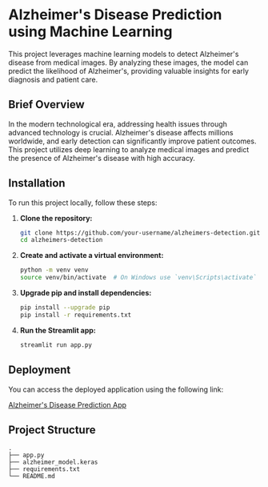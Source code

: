 # Alzheimer's Disease Prediction using Machine Learning

This project leverages machine learning models to detect Alzheimer's disease from medical images. By analyzing these images, the model can predict the likelihood of Alzheimer's, providing valuable insights for early diagnosis and patient care.

## Brief Overview

In the modern technological era, addressing health issues through advanced technology is crucial. Alzheimer's disease affects millions worldwide, and early detection can significantly improve patient outcomes. This project utilizes deep learning to analyze medical images and predict the presence of Alzheimer's disease with high accuracy.

## Installation

To run this project locally, follow these steps:

1. **Clone the repository:**
    ```bash
    git clone https://github.com/your-username/alzheimers-detection.git
    cd alzheimers-detection
    ```

2. **Create and activate a virtual environment:**
    ```bash
    python -m venv venv
    source venv/bin/activate  # On Windows use `venv\Scripts\activate`
    ```

3. **Upgrade pip and install dependencies:**
    ```bash
    pip install --upgrade pip
    pip install -r requirements.txt
    ```

4. **Run the Streamlit app:**
    ```bash
    streamlit run app.py
    ```

## Deployment

You can access the deployed application using the following link:

[Alzheimer's Disease Prediction App](https://alzheimer-s-disease.streamlit.app/)

## Project Structure

```plaintext
.
├── app.py
├── alzheimer_model.keras
├── requirements.txt
└── README.md
